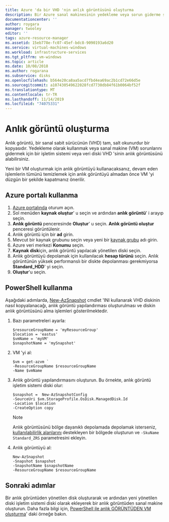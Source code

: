 ```yaml
---
title: Azure 'da bir VHD 'nin anlık görüntüsünü oluşturma
description: Bir Azure sanal makinesinin yedekleme veya sorun giderme sorunları için kullanılacak bir kopyasını oluşturmayı öğrenin.
documentationcenter: ''
author: roygara
manager: twooley
editor: ''
tags: azure-resource-manager
ms.assetid: 15eb778e-fc07-45ef-bdc8-9090193a6d20
ms.service: virtual-machines-windows
ms.workload: infrastructure-services
ms.tgt_pltfrm: vm-windows
ms.topic: article
ms.date: 10/08/2018
ms.author: rogarana
ms.subservice: disks
ms.openlocfilehash: b564e20ca8aa5acd7fbd4ea69ac2b1cd72e66d5e
ms.sourcegitcommit: a107430549622028fcd7730db84f61b0064bf52f
ms.translationtype: MT
ms.contentlocale: tr-TR
ms.lasthandoff: 11/14/2019
ms.locfileid: "74075331"
---
```

# <a name="create-a-snapshot"></a>Anlık görüntü oluşturma

Anlık görüntü, bir sanal sabit sürücünün (VHD) tam, salt okunurdur bir kopyasıdır. Yedekleme olarak kullanmak veya sanal makine (VM) sorunlarını gidermek için bir işletim sistemi veya veri diski VHD 'sinin anlık görüntüsünü alabilirsiniz.

Yeni bir VM oluşturmak için anlık görüntüyü kullanacaksanız, devam eden işlemlerin tümünü temizlemek için anlık görüntüyü almadan önce VM 'yi düzgün bir şekilde kapatmanız önerilir.

## <a name="use-the-azure-portal"></a>Azure portalı kullanma 

1. [Azure portalında](https://portal.azure.com) oturum açın.
2. Sol menüden **kaynak oluştur**' u seçin ve ardından **anlık görüntü**' i arayıp seçin.
3. **Anlık görüntü** penceresinde **Oluştur**' u seçin. **Anlık görüntü oluştur** penceresi görüntülenir.
4. Anlık görüntü için bir **ad** girin.
5. Mevcut bir kaynak grubunu seçin veya yeni bir [kaynak grubu](../../azure-resource-manager/resource-group-overview.md#resource-groups) adı girin. 
6. Azure veri merkezi **Konumu** seçin.  
7. **Kaynak disk**için, anlık görüntü yapılacak yönetilen diski seçin.
8. Anlık görüntüyü depolamak için kullanılacak **hesap türünü** seçin. Anlık görüntünün yüksek performanslı bir diskte depolanması gerekmiyorsa **Standard_HDD**' yi seçin.
9. **Oluştur**'u seçin.

## <a name="use-powershell"></a>PowerShell kullanma

Aşağıdaki adımlarda, [New-AzSnapshot](https://docs.microsoft.com/powershell/module/az.compute/new-azsnapshot) cmdlet 'INI kullanarak VHD diskinin nasıl kopyalanacağı, anlık görüntü yapılandırması oluşturulması ve diskin anlık görüntüsünü alma işlemleri gösterilmektedir. 

 

1. Bazı parametreleri ayarla: 

   ```azurepowershell-interactive
   $resourceGroupName = 'myResourceGroup' 
   $location = 'eastus' 
   $vmName = 'myVM'
   $snapshotName = 'mySnapshot'  
   ```

2. VM 'yi al:

   ```azurepowershell-interactive
   $vm = get-azvm `
   -ResourceGroupName $resourceGroupName 
   -Name $vmName
   ```

3. Anlık görüntü yapılandırmasını oluşturun. Bu örnekte, anlık görüntü işletim sistemi diski olur:

   ```azurepowershell-interactive
   $snapshot =  New-AzSnapshotConfig 
   -SourceUri $vm.StorageProfile.OsDisk.ManagedDisk.Id 
   -Location $location 
   -CreateOption copy
   ```
   
   > [!NOTE]
   > Anlık görüntüsünü bölge dayanıklı depolamada depolamak isterseniz, [kullanılabilirlik alanlarını](../../availability-zones/az-overview.md) destekleyen bir bölgede oluşturun ve `-SkuName Standard_ZRS` parametresini ekleyin.   
   
4. Anlık görüntüyü al:

   ```azurepowershell-interactive
   New-AzSnapshot 
   -Snapshot $snapshot 
   -SnapshotName $snapshotName 
   -ResourceGroupName $resourceGroupName 
   ```


## <a name="next-steps"></a>Sonraki adımlar

Bir anlık görüntüden yönetilen disk oluşturarak ve ardından yeni yönetilen diski işletim sistemi diski olarak ekleyerek bir anlık görüntüden sanal makine oluşturun. Daha fazla bilgi için, [PowerShell ile anlık GÖRÜNTÜDEN VM oluşturma](./../scripts/virtual-machines-windows-powershell-sample-create-vm-from-snapshot.md?toc=%2fpowershell%2fmodule%2ftoc.json)' daki örneğe bakın.
